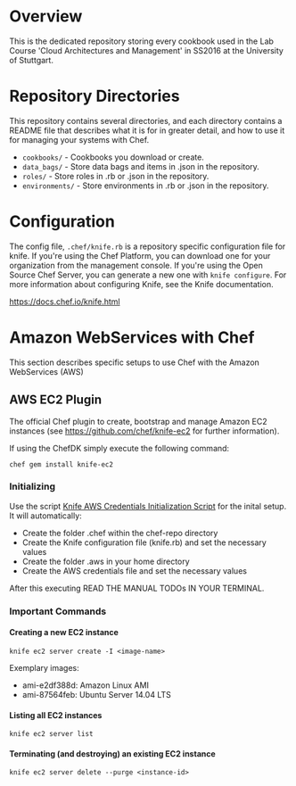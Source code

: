 # Overview

This is the dedicated repository storing every cookbook used in the Lab Course 'Cloud Architectures and Management' in SS2016 at the University of Stuttgart.

# Repository Directories

This repository contains several directories, and each directory contains a README file that describes what it is for in greater detail, and how to use it for managing your systems with Chef.

* `cookbooks/` - Cookbooks you download or create.
* `data_bags/` - Store data bags and items in .json in the repository.
* `roles/` - Store roles in .rb or .json in the repository.
* `environments/` - Store environments in .rb or .json in the repository.

# Configuration

The config file, `.chef/knife.rb` is a repository specific configuration file for knife. If you're using the Chef Platform, you can download one for your organization from the management console. If you're using the Open Source Chef Server, you can generate a new one with `knife configure`. For more information about configuring Knife, see the Knife documentation.

https://docs.chef.io/knife.html

# Amazon WebServices with Chef

This section describes specific setups to use Chef with the Amazon WebServices (AWS)

## AWS EC2 Plugin

The official Chef plugin to create, bootstrap and manage Amazon EC2 instances (see https://github.com/chef/knife-ec2 for further information).

If using the ChefDK simply execute the following command:

`chef gem install knife-ec2`

### Initializing

Use the script [Knife AWS Credentials Initialization Script](/chef-repo/initScripts/knife_awsCredentials.sh) for the inital setup. 
It will automatically:
 * Create the folder .chef within the chef-repo directory
 * Create the Knife configuration file (knife.rb) and set the necessary values
 * Create the folder .aws in your home directory
 * Create the AWS credentials file and set the necessary values

After this executing READ THE MANUAL TODOs IN YOUR TERMINAL.

### Important Commands

#### Creating a new EC2 instance

`knife ec2 server create -I <image-name>`

Exemplary images:

 * ami-e2df388d: Amazon Linux AMI
 * ami-87564feb: Ubuntu Server 14.04 LTS

#### Listing all EC2 instances

`knife ec2 server list`

#### Terminating (and destroying) an existing EC2 instance

`knife ec2 server delete --purge <instance-id>`
